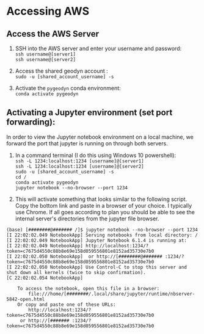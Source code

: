 # Accessing AWS

## Access the AWS Server
1. SSH into the AWS server and enter your username and password:<br>
 `ssh username@[server1]` <br>
`ssh username@[server2]`  <br>  
 

2. Access the shared geodyn account :<br>
 ``sudo -u [shared_account_username] -s ``<br> 

   
3. Activate the `pygeodyn` conda environment: <br>
 ``conda activate pygeodyn``
   

## Activating a Jupyter environment (set port forwarding):

In order to view the Jupyter notebook environment on a local machine, we forward the port that jupyter is running on through both servers.

 1. In a command terminal (I do this using Windows 10 powershell):  
```ssh -L 1234:localhost:1234 [username]@[server1]```  
```ssh -L 1234:localhost:1234 [username]@[server2]```  
```sudo -u [shared_account_username] -s ```  
```cd /```  
```conda activate pygeodyn```  
```jupyter notebook --no-browser --port 1234```  
    
  
 2. This will activate something that looks similar to the following script. Copy the bottom link and paste in a browser of your choice. I typically use Chrome.  If all goes according to plan you should be able to see the internal server's directories from the jupyter file browser.  
```text
(base) [########@####### /]$ jupyter notebook --no-browser --port 1234
[I 22:02:02.049 NotebookApp] Serving notebooks from local directory: /
[I 22:02:02.049 NotebookApp] Jupyter Notebook 6.1.4 is running at:
[I 22:02:02.049 NotebookApp] http://localhost:1234/?token=c7675d4550c88b8e69e158d059556801e8152ad35730e7b0
[I 22:02:02.050 NotebookApp]  or http://[########@####### :1234/?token=c7675d4550c88b8e69e158d059556801e8152ad35730e7b0
[I 22:02:02.050 NotebookApp] Use Control-C to stop this server and shut down all kernels (twice to skip confirmation).
[C 22:02:02.054 NotebookApp]

    To access the notebook, open this file in a browser:
        file:///home/[########/.local/share/jupyter/runtime/nbserver-5842-open.html
    Or copy and paste one of these URLs:
        http://localhost:1234/?token=c7675d4550c88b8e69e158d059556801e8152ad35730e7b0
     or http://[####### :1234/?token=c7675d4550c88b8e69e158d059556801e8152ad35730e7b0
     
```





























